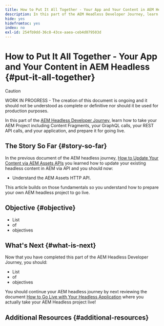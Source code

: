 ```yaml
---
title: How to Put It All Together - Your App and Your Content in AEM Headless
description: In this part of the AEM Headless Developer Journey, learn how to take your AEM Project including Content Fragments, your GraphQL calls, your REST API calls, and your application, and prepare it for going live.
hide: yes
hidefromtoc: yes
index: no
exl-id: 254fb9dd-36c8-43ce-aaea-ceb4d079503d
---
```

# How to Put It All Together - Your App and Your Content in AEM Headless {#put-it-all-together}

>[!CAUTION]
>
>WORK IN PROGRESS - The creation of this document is ongoing and it should not be understood as complete or definitive nor should it be used for production purposes.

In this part of the [AEM Headless Developer Journey,](overview.md) learn how to take your AEM Project including Content Fragments, your GraphQL calls, your REST API calls, and your application, and prepare it for going live.

## The Story So Far {#story-so-far}

In the previous document of the AEM headless journey, [How to Update Your Content via AEM Assets APIs](update-your-content.md) you learned how to update your existing headless content in AEM via API and you should now:

* Understand the AEM Assets HTTP API.

This article builds on those fundamentals so you understand how to prepare your own AEM headless project to go live.

## Objective {#objective}

* List
* of
* objectives

## What's Next {#what-is-next}

Now that you have completed this part of the AEM Headless Developer Journey, you should:

* List
* of
* objectives

You should continue your AEM headless journey by next reviewing the document [How to Go Live with Your Headless Application](go-live.md) where you actually take your AEM Headless project live!

## Additional Resources {#additional-resources}
